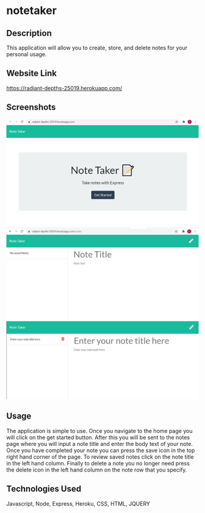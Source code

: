 # notetaker

## Description 
This application will allow you to create, store, and delete notes for your personal usage. 

## Website Link 
https://radiant-depths-25019.herokuapp.com/

## Screenshots
![Expected output](./Assets/index.jpg "Homepage")
![Expected output](./Assets/notes1.jpg "Empty Notes page")
![Expected output](./Assets/notes2.jpg "Added Notes page")

## Usage 
The application is simple to use. Once you navigate to the home page you will click on the get started button. After this you will be sent to the notes page where you will input a note title and enter the body text of your note. Once you have completed your note you can press the save icon in the top right hand corner of the page. To review saved notes click on the note title in the left hand column. Finally to delete a note you no longer need press the delete icon in the left hand column on the note row that you specify.

## Technologies Used
Javascript, Node, Express, Heroku, CSS, HTML, JQUERY